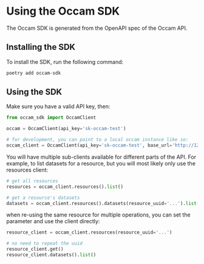 # Using the Occam SDK

The Occam SDK is generated from the OpenAPI spec of the Occam API.

## Installing the SDK

To install the SDK, run the following command:

```bash
poetry add occam-sdk
```
## Using the SDK

Make sure you have a valid API key, then:
```python
from occam_sdk import OccamClient

occam = OccamClient(api_key='sk-occam-test')

# for development, you can point to a local occam instance like so:
occam_client = OccamClient(api_key='sk-occam-test', base_url='http://127.0.0.1:8000')
```

You will have multiple sub-clients available for different parts of the API.
For example, to list datasets for a resource, but you will most likely only use
the resources client:

```python
# get all resources
resources = occam_client.resources().list()

# get a resource's datasets
datasets = occam_client.resources().datasets(resource_uuid='...').list()
```

when re-using the same resource for multiple operations, you can set the parameter and use
the client directly:
```python
resource_client = occam_client.resources(resource_uuid='...')

# no need to repeat the uuid
resource_client.get()
resource_client.datasets().list()
```
